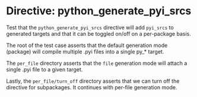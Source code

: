 # Directive: python_generate_pyi_srcs

Test that the `python_generate_pyi_srcs` directive will add `pyi_srcs` to
generated targets and that it can be toggled on/off on a per-package basis.

The root of the test case asserts that the default generation mode (package)
will compile multiple .pyi files into a single py_* target.

The `per_file` directory asserts that the `file` generation mode will attach
a single .pyi file to a given target.

Lastly, the `per_file/turn_off` directory asserts that we can turn off the
directive for subpackages. It continues with per-file generation mode.
